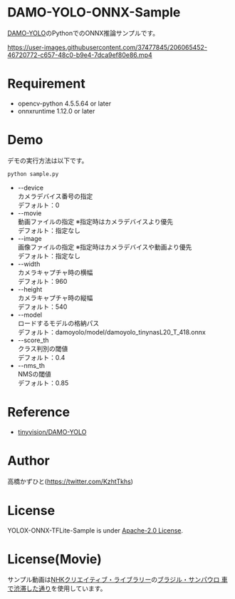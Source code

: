# DAMO-YOLO-ONNX-Sample
[DAMO-YOLO](https://github.com/tinyvision/DAMO-YOLO)のPythonでのONNX推論サンプルです。<br>

https://user-images.githubusercontent.com/37477845/206065452-46720772-c657-48c0-b9e4-7dca9ef80e86.mp4

# Requirement 
* opencv-python 4.5.5.64 or later
* onnxruntime 1.12.0 or later

# Demo
デモの実行方法は以下です。
```bash
python sample.py
```
* --device<br>
カメラデバイス番号の指定<br>
デフォルト：0
* --movie<br>
動画ファイルの指定 ※指定時はカメラデバイスより優先<br>
デフォルト：指定なし
* --image<br>
画像ファイルの指定 ※指定時はカメラデバイスや動画より優先<br>
デフォルト：指定なし
* --width<br>
カメラキャプチャ時の横幅<br>
デフォルト：960
* --height<br>
カメラキャプチャ時の縦幅<br>
デフォルト：540
* --model<br>
ロードするモデルの格納パス<br>
デフォルト：damoyolo/model/damoyolo_tinynasL20_T_418.onnx
* --score_th<br>
クラス判別の閾値<br>
デフォルト：0.4
* --nms_th<br>
NMSの閾値<br>
デフォルト：0.85

# Reference
* [tinyvision/DAMO-YOLO](https://github.com/tinyvision/DAMO-YOLO)

# Author
高橋かずひと(https://twitter.com/KzhtTkhs)
 
# License 
YOLOX-ONNX-TFLite-Sample is under [Apache-2.0 License](LICENSE).

# License(Movie)
サンプル動画は[NHKクリエイティブ・ライブラリー](https://www.nhk.or.jp/archives/creative/)の[ブラジル・サンパウロ 車で渋滞した通り](https://www2.nhk.or.jp/archives/creative/material/view.cgi?m=D0002161417_00000)を使用しています。

